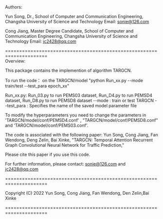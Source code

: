 Authors: 

Yun Song,
Dr.,
School of Computer and Communication Engineering, 
Changsha University of Science and Technology
Email: sonie@126.com

Cong Jiang,
Master Degree Candidate,
School of Computer and Communication Engineering, 
Changsha University of Science and Technology
Email: jc2428@qq.com

=====================================================================\
Overview:

This package contains the implemention of algorithm TARGCN.  


To run the code： on the TARGCN/model
"python Run_xx.py --mode train/test --test_para epoch_xx"

Run_xx.py: Run_03.py to run PEMS03 dataset, Run_D4.py to run PEMSD4 dataset, Run_D8.py to run PEMSD8 dataset
--mode : train or test TARGCN
--test_para : Specifies the name of the saved model parameter file

To modify the hyperparameters you need to change the parameters in 'TARGCN/model/conf/PEMSD4.conf' 
, "TARGCN/model/conf/PEMSD8.conf" and 'TARGCN/model/conf/PEMS03.conf'.

  
The code is associated with the following paper: 
Yun Song, Cong Jiang, Fan Wendong, Deng Zelin, Bai Xinke, "TARGCN: Temporal 
Attention Recurrent Graph Convolutional Neural Network for Traffic Prediction," 
   
Please cite this paper if you use this code. 
 
For further information, please contact: sonie@126.com and jc2428@qq.com

=====================================================================

Copyright (C) 2022 Yun Song, Cong Jiang, Fan Wendong, Den Zelin,Bai Xinke

=====================================================================
